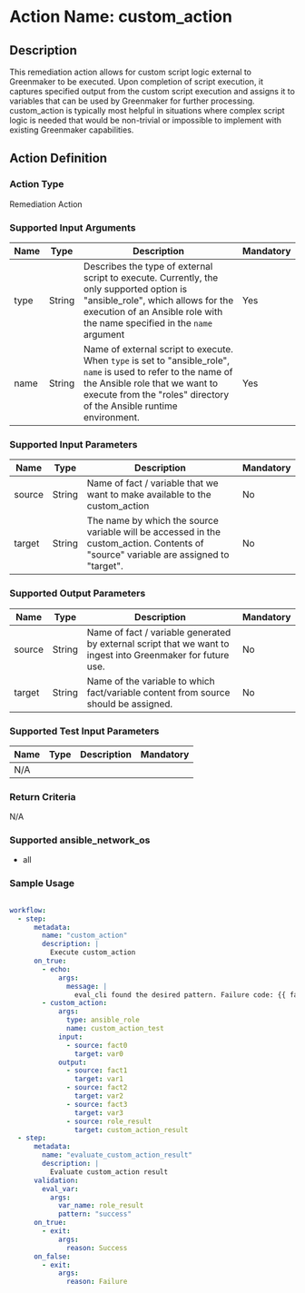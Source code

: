 # Action Name: custom_action

## Description
This remediation action allows for custom script logic external to Greenmaker to be executed.  Upon completion of script execution, it captures specified output from the custom script execution and assigns it to variables that can be used by Greenmaker for further processing.  custom_action is typically most helpful in situations where complex script logic is needed that would be non-trivial or impossible to implement with existing Greenmaker capabilities.

## Action Definition

### Action Type
Remediation Action

### Supported Input Arguments

| Name | Type | Description | Mandatory |
|------|------|-------------|-----------|
| type | String | Describes the type of external script to execute.  Currently, the only supported option is "ansible_role", which allows for the execution of an Ansible role with the name specified in the `name` argument | Yes |
| name | String | Name of external script to execute.  When `type` is set to "ansible_role", `name` is used to refer to the name of the Ansible role that we want to execute from the "roles" directory of the Ansible runtime environment.  | Yes |

### Supported Input Parameters

| Name | Type | Description | Mandatory |
|------|------|-------------|-----------|
| source | String | Name of fact / variable that we want to make available to the custom_action | No |
| target | String | The name by which the source variable will be accessed in the custom_action.  Contents of "source" variable are assigned to "target". | No |

### Supported Output Parameters

| Name | Type | Description | Mandatory |
|------|------|-------------|-----------|
| source | String | Name of fact / variable generated by external script that we want to ingest into Greenmaker for future use. | No |
| target | String | Name of the variable to which fact/variable content from source should be assigned. | No |

### Supported Test Input Parameters

| Name | Type | Description | Mandatory |
|------|------|-------------|-----------|
| N/A | | | |

### Return Criteria ###

N/A

### Supported ansible_network_os

- all

### Sample Usage

``` yaml

workflow:
  - step:
      metadata:
        name: "custom_action"
        description: |
          Execute custom_action
      on_true:
        - echo: 
            args:
              message: |
                eval_cli found the desired pattern. Failure code: {{ failure_code }}
        - custom_action:
            args:
              type: ansible_role
              name: custom_action_test
            input:
              - source: fact0
                target: var0
            output:
              - source: fact1
                target: var1
              - source: fact2
                target: var2
              - source: fact3
                target: var3
              - source: role_result
                target: custom_action_result
  - step: 
      metadata:
        name: "evaluate_custom_action_result"
        description: |
          Evaluate custom_action result
      validation:
        eval_var:
          args:
            var_name: role_result
            pattern: "success"
      on_true:
        - exit:
            args:
              reason: Success
      on_false:
        - exit:
            args:
              reason: Failure

```
